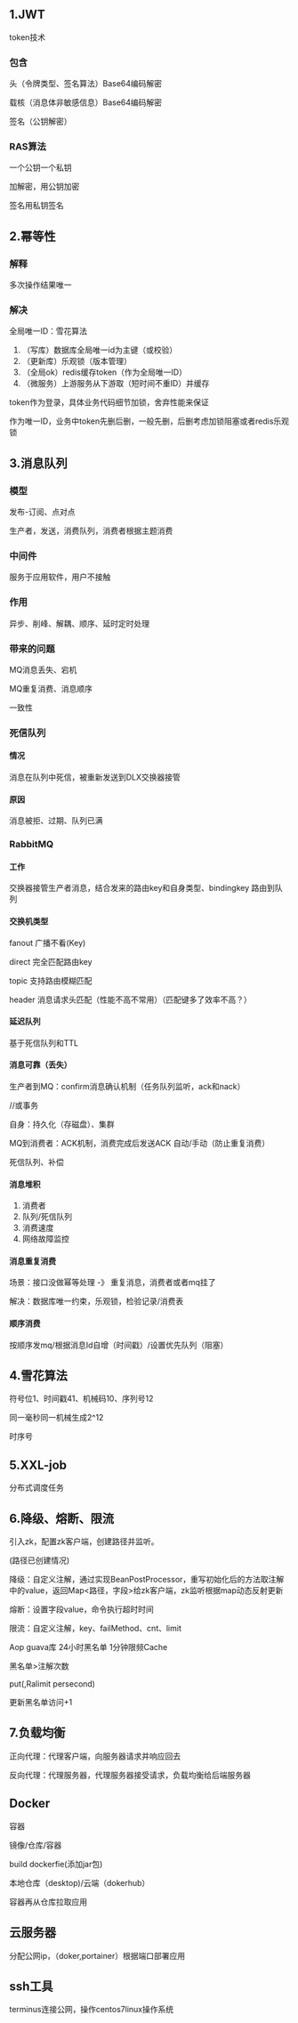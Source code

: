 ## 1.JWT

token技术

### 包含

头（令牌类型、签名算法）Base64编码解密

载核（消息体非敏感信息）Base64编码解密

签名（公钥解密）

### RAS算法

一个公钥一个私钥

加解密，用公钥加密

签名用私钥签名

## 2.幂等性

### 解释

多次操作结果唯一

### 解决

全局唯一ID：雪花算法

1. （写库）数据库全局唯一id为主键（或校验）
2. （更新库）乐观锁（版本管理）
3. （全局ok）redis缓存token（作为全局唯一ID）
4. （微服务）上游服务从下游取（短时间不重ID）并缓存

token作为登录，具体业务代码细节加锁，舍弃性能来保证

作为唯一ID，业务中token先删后删，一般先删，后删考虑加锁阻塞或者redis乐观锁

## 3.消息队列

### 模型

发布-订阅、点对点

生产者，发送，消费队列，消费者根据主题消费

### 中间件

服务于应用软件，用户不接触

### 作用

异步、削峰、解耦、顺序、延时定时处理

### 带来的问题

MQ消息丢失、宕机

MQ重复消费、消息顺序

一致性

### 死信队列

#### 情况

消息在队列中死信，被重新发送到DLX交换器接管

#### 原因

消息被拒、过期、队列已满

### RabbitMQ

#### 工作

交换器接管生产者消息，结合发来的路由key和自身类型、bindingkey 路由到队列

#### 交换机类型

fanout 广播不看(Key)

direct 完全匹配路由key

topic 支持路由模糊匹配

header 消息请求头匹配（性能不高不常用）（匹配键多了效率不高？）

#### 延迟队列

基于死信队列和TTL

#### 消息可靠（丢失）

生产者到MQ：confirm消息确认机制（任务队列监听，ack和nack）

//或事务

自身：持久化（存磁盘）、集群

MQ到消费者：ACK机制，消费完成后发送ACK 自动/手动（防止重复消费）

死信队列、补偿



#### 消息堆积

1. 消费者
2. 队列/死信队列
3. 消费速度
4. 网络故障监控



#### 消息重复消费

场景：接口没做幂等处理 -》 重复消息，消费者或者mq挂了

解决：数据库唯一约束，乐观锁，检验记录/消费表

#### 顺序消费

按顺序发mq/根据消息Id自增（时间戳）/设置优先队列（阻塞）



## 4.雪花算法

符号位1、时间戳41、机械码10、序列号12

同一毫秒同一机械生成2^12



时序号

## 5.XXL-job

分布式调度任务

## 6.降级、熔断、限流

引入zk，配置zk客户端，创建路径并监听。

(路径已创建情况)

降级：自定义注解，通过实现BeanPostProcessor，重写初始化后的方法取注解中的value，返回Map<路径，字段>给zk客户端，zk监听根据map动态反射更新



熔断：设置字段value，命令执行超时时间



限流：自定义注解，key、failMethod、cnt、limit

Aop guava库 24小时黑名单 1分钟限频Cache



黑名单>注解次数

put(,Ralimit persecond)

更新黑名单访问+1

## 7.负载均衡

正向代理：代理客户端，向服务器请求并响应回去

反向代理：代理服务器，代理服务器接受请求，负载均衡给后端服务器

## Docker

容器



镜像/仓库/容器

build dockerfie(添加jar包)

本地仓库（desktop)/云端（dokerhub）

容器再从仓库拉取应用

## 云服务器

分配公网ip，（doker,portainer）根据端口部署应用

## ssh工具

terminus连接公网，操作centos7linux操作系统
